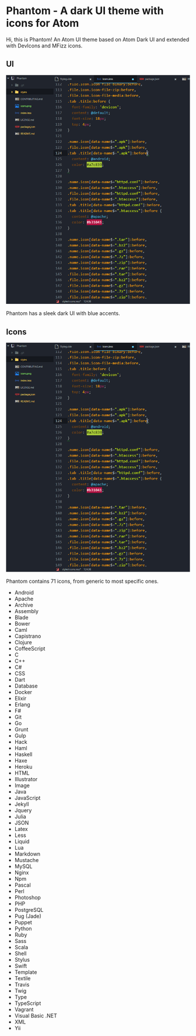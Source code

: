 # Phantom - A dark UI theme with icons for Atom

Hi, this is Phantom! An Atom UI theme based on Atom Dark UI and extended with DevIcons and MFizz icons.

## UI

![](https://github.com/Specro/atom-dark-ui/raw/master/ui.png)

Phantom has a sleek dark UI with blue accents.

## Icons

![](https://github.com/Specro/atom-dark-ui/raw/master/ui.png)

Phantom contains 71 icons, from generic to most specific ones.

* Android
* Apache
* Archive
* Assembly
* Blade
* Bower
* Caml
* Capistrano
* Clojure
* CoffeeScript
* C
* C++
* C#
* CSS
* Dart
* Database
* Docker
* Elixir
* Erlang
* F#
* Git
* Go
* Grunt
* Gulp
* Hack
* Haml
* Haskell
* Haxe
* Heroku
* HTML
* Illustrator
* Image
* Java
* JavaScript
* Jekyll
* Jquery
* Julia
* JSON
* Latex
* Less
* Liquid
* Lua
* Markdown
* Mustache
* MySQL
* Nginx
* Npm
* Pascal
* Perl
* Photoshop
* PHP
* PostgreSQL
* Pug (Jade)
* Puppet
* Python
* Ruby
* Sass
* Scala
* Shell
* Stylus
* Swift
* Template
* Textile
* Travis
* Twig
* Type
* TypeScript
* Vagrant
* Visual Basic .NET
* XML
* Yii
